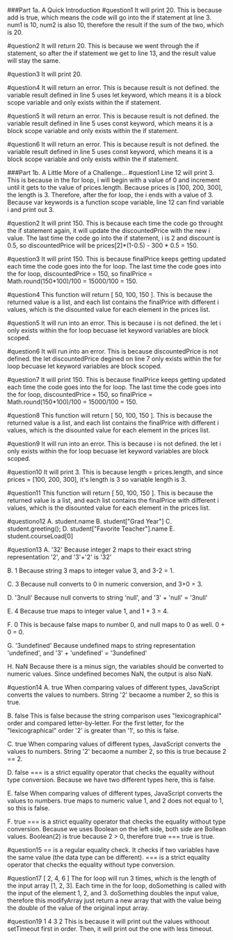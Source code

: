 ###Part 1a. A Quick Introduction
#question1
It will print 20.
This is because add is true, which means the code will go into the if statement at line 3. num1 is 10, num2 is also 10, therefore the result if the sum of the two, which is 20.

#question2
It will return 20. 
This is because we went through the if statement, so after the if statement we get to line 13, and the result value will stay the same.

#question3
It will print 20.

#question4
It will return an error.
This is because result is not defined. the variable result defined in line 5 uses let keyword, which means it is a block scope variable and only exists within the if statement.

#question5
It will return an error.
This is because result is not defined. the variable result defined in line 5 uses const keyword, which means it is a block scope variable and only exists within the if statement.

#question6
It will return an error.
This is because result is not defined. the variable result defined in line 5 uses const keyword, which means it is a block scope variable and only exists within the if statement.

###Part 1b. A Little More of a Challenge...
#question1
Line 12 will print 3. 
This is because in the for loop, i will begin with a value of 0 and increment until it gets to the value 
of prices.length. Because prices is [100, 200, 300], the length is 3. Therefore, after the for loop, the 
i ends with a value of 3. Because var keywords is a function scope variable, line 12 can find variable i and print out 3.

#question2
It will print 150. 
This is because each time the code go throught the if statement again, it will update the discountedPrice with the new i value. The last time the code go into the if statement, i is 2 and discount is 0.5, so discountedPrice will be prices[2]*(1-0.5) - 300 * 0.5 = 150.

#question3
It will print 150.
This is because finalPrice keeps getting updated each time the code goes into the for loop. The last time the code goes into the for loop, discountedPrice = 150, so finalPrice = Math.round(150*100)/100 = 15000/100 = 150.

#question4
This function will return [ 50, 100, 150 ].
This is because the returned value is a list, and each list contains the finalPrice with different i values, which is the disounted value for each element in the prices list.

#question5
It will run into an error.
This is because i is not defined. the let i only exists within the for loop becuase let keyword variables are block scoped.

#question6
It will run into an error.
This is because discountedPrice is not defined. the let discountedPrice degined on line 7 only exists within the for loop becuase let keyword variables are block scoped.

#question7
It will print 150.
This is because finalPrice keeps getting updated each time the code goes into the for loop. The last time the code goes into the for loop, discountedPrice = 150, so finalPrice = Math.round(150*100)/100 = 15000/100 = 150.

#question8
This function will return [ 50, 100, 150 ].
This is because the returned value is a list, and each list contains the finalPrice with different i values, which is the disounted value for each element in the prices list.

#question9
It will run into an error.
This is because i is not defined. the let i only exists within the for loop becuase let keyword variables are block scoped.

#question10
It will print 3.
This is because length = prices.length, and since prices = [100, 200, 300], it's length is 3 so variable length is 3.

#question11
This function will return [ 50, 100, 150 ].
This is because the returned value is a list, and each list contains the finalPrice with different i values, which is the disounted value for each element in the prices list.

#questiono12
A. student.name
B. student["Grad Year"]
C. student.greeting();
D. student["Favorite Teacher"].name
E. student.courseLoad[0]

#question13
A. '32'
Because integer 2 maps to their exact string representation '2', and '3'+'2' is '32'

B. 1
Because string 3 maps to integer value 3, and 3-2 = 1.

C. 3 
Because null converts to 0 in numeric conversion, and 3+0 = 3.

D. '3null'
Because null converts to string 'null', and '3' + 'null' = '3null'

E. 4
Because true maps to integer value 1, and 1 + 3 = 4.

F. 0
This is because false maps to number 0, and null maps to 0 as well. 0 + 0 = 0.

G. '3undefined'
Because undefined maps to string representation 'undefined', and '3' + 'undefined' = '3undefined'

H. NaN
Because there is a minus sign, the variables should be converted to numeric values. Since undefined becomes NaN, the output is also NaN.

#question14
A. true
When comparing values of different types, JavaScript converts the values to numbers. String '2' becaome a number 2, so this is true.

B. false
This is false because the string comparison uses "lexicographical" order and compared letter-by-letter. For the first letter, for the "lexicographical" order '2' is greater than '1', so this is false.

C. true
When comparing values of different types, JavaScript converts the values to numbers. String '2' becaome a number 2, so this is true because 2 == 2.

D. false
=== is a strict equality operator that checks the equality without type conversion. Because we have two different types here, this is false.

E. false
When comparing values of different types, JavaScript converts the values to numbers. true maps to numeric value 1, and 2 does not equal to 1, so this is false.

F. true
=== is a strict equality operator that checks the equality without type conversion. Because we uses Boolean on the left side, both side are Bollean values. Boolean(2) is true because 2 > 0, therefore true === true is true.

#question15
== is a regular equality check. It checks if two variables have the same value (the data type can be different).
=== is a strict equality operator that checks the equality without type conversion. 

#question17
[ 2, 4, 6 ]
The for loop will run 3 times, which is the length of the input array [1, 2, 3]. Each time in the for loop, doSomething is called with the input of the element 1, 2, and 3. doSomething doubles the input value, therefore this modifyArray just return a new array that with the value being the double of the value of the original input array.

#question19
1
4
3
2
This is because it will print out the values withoout setTimeout first in order. Then, it will print out the one with less timeout.

